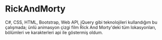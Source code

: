 # RickAndMorty
   C#, CSS, HTML, Bootstrap, Web API, jQuery gibi teknolojileri kullandığım bu çalışmada; ünlü animasyon çizgi film Rick And Morty'deki tüm lokasyonları, bölümleri ve karakterleri api ile göstermiş oldum.  
